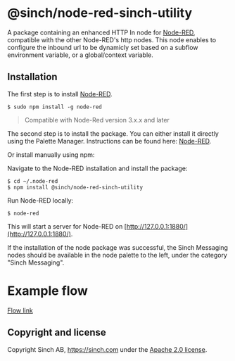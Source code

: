 # @sinch/node-red-sinch-utility

A package containing an enhanced HTTP In node for [Node-RED](https://nodered.org), compatible with the other Node-RED's http nodes. This node enables to configure the inbound url to be dynamicly set based on a subflow environment variable, or a global/context variable.

## Installation

The first step is to install [Node-RED](https://nodered.org/docs/getting-started/local).

```
$ sudo npm install -g node-red
```

> Compatible with Node-Red version 3.x.x and later

The second step is to install the package. You can either install it directly using the Palette Manager. Instructions can be found here: [Node-RED](https://nodered.org/docs/user-guide/runtime/adding-nodes).

Or install manually using npm:

Navigate to the Node-RED installation and install the package:

```
$ cd ~/.node-red
$ npm install @sinch/node-red-sinch-utility
```

Run Node-RED locally: 
```
$ node-red
```

This will start a server for Node-RED on [http://127.0.0.1:1880/](http://127.0.0.1:1880/).

If the installation of the node package was successful, the Sinch Messaging nodes should be available in the node palette to the left, under the category "Sinch Messaging". 

# Example flow

[Flow link](docs/examples/flow.json)

## Copyright and license

Copyright Sinch AB, https://sinch.com under the [Apache 2.0 license](LICENSE).
